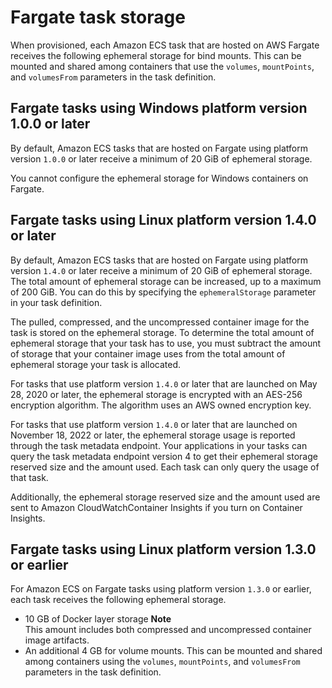 # Fargate task storage<a name="fargate-task-storage"></a>

When provisioned, each Amazon ECS task that are hosted on AWS Fargate receives the following ephemeral storage for bind mounts\. This can be mounted and shared among containers that use the `volumes`, `mountPoints`, and `volumesFrom` parameters in the task definition\.

## Fargate tasks using Windows platform version 1\.0\.0 or later<a name="fargate-task-storage-pvws1"></a>

By default, Amazon ECS tasks that are hosted on Fargate using platform version `1.0.0` or later receive a minimum of 20 GiB of ephemeral storage\. 

You cannot configure the ephemeral storage for Windows containers on Fargate\.

## Fargate tasks using Linux platform version 1\.4\.0 or later<a name="fargate-task-storage-pv14"></a>

By default, Amazon ECS tasks that are hosted on Fargate using platform version `1.4.0` or later receive a minimum of 20 GiB of ephemeral storage\. The total amount of ephemeral storage can be increased, up to a maximum of 200 GiB\. You can do this by specifying the `ephemeralStorage` parameter in your task definition\.

The pulled, compressed, and the uncompressed container image for the task is stored on the ephemeral storage\. To determine the total amount of ephemeral storage that your task has to use, you must subtract the amount of storage that your container image uses from the total amount of ephemeral storage your task is allocated\.

For tasks that use platform version `1.4.0` or later that are launched on May 28, 2020 or later, the ephemeral storage is encrypted with an AES\-256 encryption algorithm\. The algorithm uses an AWS owned encryption key\.

For tasks that use platform version `1.4.0` or later that are launched on November 18, 2022 or later, the ephemeral storage usage is reported through the task metadata endpoint\. Your applications in your tasks can query the task metadata endpoint version 4 to get their ephemeral storage reserved size and the amount used\. Each task can only query the usage of that task\.

 Additionally, the ephemeral storage reserved size and the amount used are sent to Amazon CloudWatchContainer Insights if you turn on Container Insights\.

## Fargate tasks using Linux platform version 1\.3\.0 or earlier<a name="fargate-task-storage-pv13"></a>

For Amazon ECS on Fargate tasks using platform version `1.3.0` or earlier, each task receives the following ephemeral storage\.
+ 10 GB of Docker layer storage
**Note**  
This amount includes both compressed and uncompressed container image artifacts\.
+ An additional 4 GB for volume mounts\. This can be mounted and shared among containers using the `volumes`, `mountPoints`, and `volumesFrom` parameters in the task definition\.
